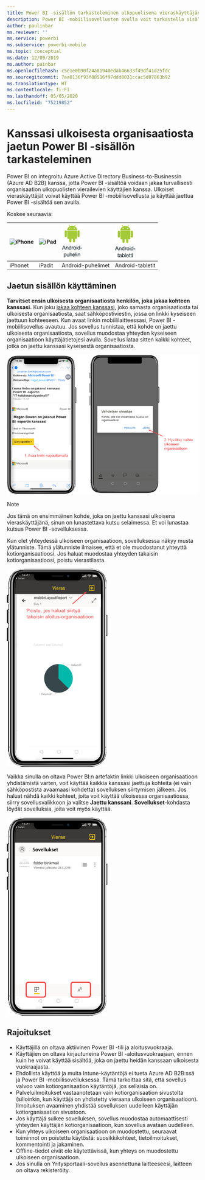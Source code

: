 ```yaml
---
title: Power BI -sisällön tarkasteleminen ulkopuolisena vieraskäyttäjänä (Azure AD B2B)
description: Power BI -mobiilisovellusten avulla voit tarkastella sisältöä, joka on jaettu kanssasi ulkoisesta organisaatiosta.
author: paulinbar
ms.reviewer: ''
ms.service: powerbi
ms.subservice: powerbi-mobile
ms.topic: conceptual
ms.date: 12/09/2019
ms.author: painbar
ms.openlocfilehash: c5e1e0b90f24a81940edab46633f49df41d25fdc
ms.sourcegitcommit: 7aa0136f93f88516f97ddd8031ccac5d07863b92
ms.translationtype: HT
ms.contentlocale: fi-FI
ms.lasthandoff: 05/05/2020
ms.locfileid: "75219852"
---
```

# <a name="view-power-bi-content-shared-with-you-from-an-external-organization"></a>Kanssasi ulkoisesta organisaatiosta jaetun Power BI -sisällön tarkasteleminen

Power BI on integroitu Azure Active Directory Business-to-Businessin (Azure AD B2B) kanssa, jotta Power BI -sisältöä voidaan jakaa turvallisesti organisaation ulkopuolisten vierailevien käyttäjien kanssa. Ulkoiset vieraskäyttäjät voivat käyttää Power BI -mobiilisovellusta ja käyttää jaettua Power BI -sisältöä sen avulla. 


Koskee seuraavia:

| ![iPhone](./media/mobile-app-ssrs-kpis-mobile-on-premises-reports/iphone-logo-50-px.png) | ![iPad](./media/mobile-app-ssrs-kpis-mobile-on-premises-reports/ipad-logo-50-px.png) | ![Android-puhelin](./media/mobile-app-ssrs-kpis-mobile-on-premises-reports/android-phone-logo-50-px.png) | ![Android-tabletti](./media/mobile-app-ssrs-kpis-mobile-on-premises-reports/android-tablet-logo-50-px.png) |
|:--- |:--- |:--- |:--- |
| iPhonet |iPadit |Android-puhelimet |Android-tabletit |

## <a name="accessing-shared-content"></a>Jaetun sisällön käyttäminen

**Tarvitset ensin ulkoisesta organisaatiosta henkilön, joka jakaa kohteen kanssasi.** Kun joku [jakaa kohteen kanssasi](../../service-share-dashboards.md), joko samasta organisaatiosta tai ulkoisesta organisaatiosta, saat sähköpostiviestin, jossa on linkki kyseiseen jaettuun kohteeseen. Kun avaat linkin mobiililaitteessasi, Power BI -mobiilisovellus avautuu. Jos sovellus tunnistaa, että kohde on jaettu ulkoisesta organisaatiosta, sovellus muodostaa yhteyden kyseiseen organisaatioon käyttäjätietojesi avulla. Sovellus lataa sitten kaikki kohteet, jotka on jaettu kanssasi kyseisestä organisaatiosta.

![Power BI avaa jaetun kohteen sähköpostista ](./media/mobile-apps-b2b/mobile-b2b-open-item-email-new.png)

> [!NOTE]
> Jos tämä on ensimmäinen kohde, joka on jaettu kanssasi ulkoisena vieraskäyttäjänä, sinun on lunastettava kutsu selaimessa. Et voi lunastaa kutsua Power BI -sovelluksessa.

Kun olet yhteydessä ulkoiseen organisaatioon, sovelluksessa näkyy musta ylätunniste. Tämä ylätunniste ilmaisee, että et ole muodostanut yhteyttä kotiorganisaatioosi. Jos haluat muodostaa yhteyden takaisin kotiorganisaatioosi, poistu vierastilasta.

![Power BI:n vieraskäyttäjän otsikko](./media/mobile-apps-b2b/mobile-b2b-exit-home-new.png)

Vaikka sinulla on oltava Power BI:n artefaktin linkki ulkoiseen organisaatioon yhdistämistä varten, voit käyttää kaikkia kanssasi jaettuja kohteita (ei vain sähköpostista avaamaasi kohdetta) sovelluksen siirtymisen jälkeen. Jos haluat nähdä kaikki kohteet, joita voit käyttää ulkoisessa organisaatiossa, siirry sovellusvalikkoon ja valitse **Jaettu kanssani**. **Sovellukset**-kohdasta löydät sovelluksia, joita voit myös käyttää.

![Power BI -sovellusvalikko vieraana ulkoisena käyttäjänä](./media/mobile-apps-b2b/mobile-b2b-menu-new.png)

## <a name="limitations"></a>Rajoitukset

- Käyttäjillä on oltava aktiivinen Power BI -tili ja aloitusvuokraaja.
- Käyttäjien on oltava kirjautuneina Power BI -aloitusvuokraajaan, ennen kuin he voivat käyttää sisältöä, joka on jaettu heidän kanssaan ulkoisesta vuokraajasta.
- Ehdollista käyttöä ja muita Intune-käytäntöjä ei tueta Azure AD B2B:ssä ja Power BI -mobiilisovelluksessa. Tämä tarkoittaa sitä, että sovellus valvoo vain kotiorganisaation käytäntöjä, jos sellaisia on.
- Palveluilmoitukset vastaanotetaan vain kotiorganisaation sivustolta (silloinkin, kun käyttäjä on yhdistetty vieraana ulkoiseen organisaatioon). Ilmoituksen avaaminen yhdistää sovelluksen uudelleen käyttäjän kotiorganisaation sivustoon.
- Jos käyttäjä sulkee sovelluksen, sovellus muodostaa automaattisesti yhteyden käyttäjän kotiorganisaatioon, kun sovellus avataan uudelleen.
- Kun yhteys ulkoiseen organisaatioon on muodostettu, seuraavat toiminnot on poistettu käytöstä: suosikkikohteet, tietoilmoitukset, kommentointi ja jakaminen.
- Offline-tiedot eivät ole käytettävissä, kun yhteys on muodostettu ulkoiseen organisaatioon.
- Jos sinulla on Yritysportaali-sovellus asennettuna laitteeseesi, laitteen on oltava rekisteröity.
